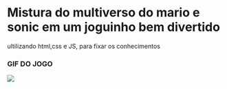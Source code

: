 

<h1>Mistura do multiverso do mario e sonic em um joguinho bem divertido</h1>

<p>ultilizando html,css e JS, para fixar os conhecimentos<p>
  
  <h3>GIF DO JOGO</h3>
   
  <img src = './assets/gig.gif'>

